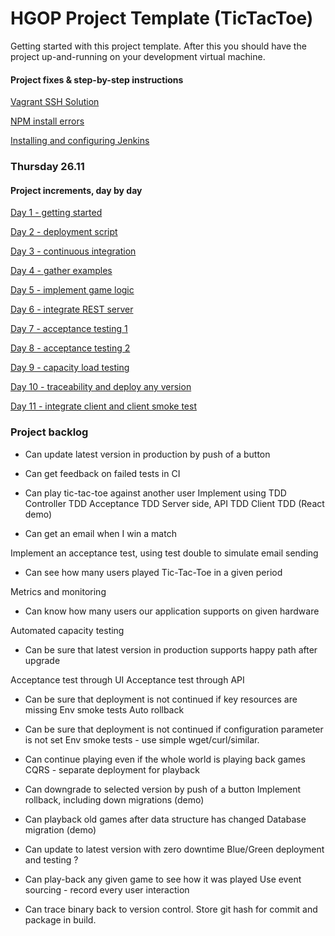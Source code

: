 HGOP Project Template (TicTacToe) 
=========

Getting started with this project template. After this you should have the project up-and-running on your
development virtual machine.

#### Project fixes & step-by-step instructions
[Vagrant SSH Solution](./hgop-docs/vagrant-ssh-problem.md)

[NPM install errors](./hgop-docs/npm-install-errors.md)

[Installing and configuring Jenkins](./hgop-docs/jenkins-ci.md)

### Thursday 26.11

#### Project increments, day by day
[Day 1 - getting started](./hgop-docs/day1.md)

[Day 2 - deployment script](./hgop-docs/day2.md)

[Day 3 - continuous integration](./hgop-docs/day3.md)

[Day 4 - gather examples](./hgop-docs/day4.md)

[Day 5 - implement game logic](./hgop-docs/day5.md)

[Day 6 - integrate REST server](./hgop-docs/day6.md)

[Day 7 - acceptance testing 1](./hgop-docs/day7.md)

[Day 8 - acceptance testing 2](./hgop-docs/day8.md)

[Day 9 - capacity load testing](./hgop-docs/day9.md)

[Day 10 - traceability and deploy any version](./hgop-docs/day10.md)

[Day 11 - integrate client and client smoke test](./hgop-docs/day11.md)

### Project backlog

*	Can update latest version in production by push of a button
  
* Can get feedback on failed tests in CI
 
*	Can play tic-tac-toe against another user
 Implement using TDD
 Controller TDD
 Acceptance TDD
 Server side, API TDD
 Client TDD (React demo)
 
*	Can get an email when I win a match

 Implement an acceptance test, using test double to simulate email sending

*	Can see how many users played Tic-Tac-Toe in a given period

 Metrics and monitoring

*	Can know how many users our application supports on given hardware

 Automated capacity testing

*	Can be sure that latest version in production supports happy path after upgrade

 Acceptance test through UI
 Acceptance test through API

*	Can be sure that deployment is not continued if key resources are missing
  Env smoke tests
  Auto rollback

*	Can be sure that deployment is not continued if configuration parameter is not set
  Env smoke tests - use simple wget/curl/similar.
  
*	Can continue playing even if the whole world is playing back games
  CQRS - separate deployment for playback

*	Can downgrade to selected version by push of a button
 Implement rollback, including down migrations (demo)

*	Can playback old games after data structure has changed
 Database migration (demo)


*	Can update to latest version with zero downtime
  Blue/Green deployment and testing ?

*	Can play-back any given game to see how it was played
 Use event sourcing - record every user interaction

* Can trace binary back to version control.
 Store git hash for commit and package in build.
